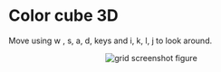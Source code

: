 # Color cube 3D

Move using w , s, a, d, keys and i, k, l, j to look around.

<p align="center">
  <img src="https://github.com/planelles20/modern-openGL-practice/blob/master/example17/result/result17.gif?raw=true" alt="grid screenshot figure"/>
</p>
